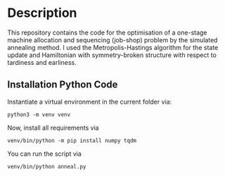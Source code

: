# Description

This repository contains the code for the optimisation of a one-stage machine allocation and sequencing (job-shop) problem by the simulated annealing method.
I used the Metropolis-Hastings algorithm for the state update and Hamiltonian with symmetry-broken structure with respect to tardiness and earliness. 

## Installation Python Code

Instantiate a virtual environment in the current folder via: 
```
python3 -m venv venv
```
Now, install all requirements via
```
venv/bin/python -m pip install numpy tqdm 
```
You can run the script via
```
venv/bin/python anneal.py
```